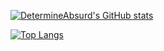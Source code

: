 [![DetermineAbsurd's GitHub stats](https://github-readme-stats.vercel.app/api?username=DetermineAbsurd&theme=radical&include_all_commits=true&show_icons=true)](https://github.com/anuraghazra/github-readme-stats)

[![Top Langs](https://github-readme-stats.vercel.app/api/top-langs/?username=DetermineAbsurd&theme=radical&card_width=495)](https://github.com/anuraghazra/github-readme-stats)
